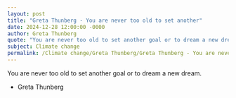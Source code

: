 ```yaml
---
layout: post
title: "Greta Thunberg - You are never too old to set another"
date: 2024-12-28 12:00:00 -0000
author: Greta Thunberg
quote: "You are never too old to set another goal or to dream a new dream."
subject: Climate change
permalink: /Climate change/Greta Thunberg/Greta Thunberg - You are never too old to set another
---
```


You are never too old to set another goal or to dream a new dream.

- Greta Thunberg
